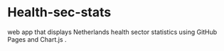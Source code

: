 # Health-sec-stats
web app that displays Netherlands health sector statistics using GitHub Pages and Chart.js . 
